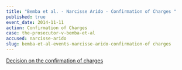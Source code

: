 ```yaml
---
title: "Bemba et al. - Narcisse Arido - Confirmation of Charges "
published: true
event_date: 2014-11-11
action: Confirmation of Charges
case: the-prosecutor-v-bemba-et-al
accused: narcisse-arido
slug: bemba-et-al-events-narcisse-arido-confirmation-of charges
---
```


[Decision on the confirmation of charges](http://www.icc-cpi.int/iccdocs/doc/doc1857534.pdf)[](http://www.icc-cpi.int/en_menus/icc/situations%20and%20cases/situations/situation%20icc%200105/related%20cases/ICC-0105-0113/court-records/chambers/ptcII/Pages/749.aspx)

